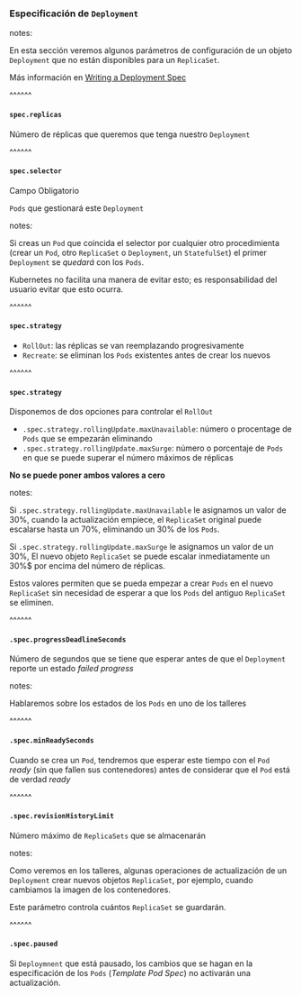 ### Especificación de `Deployment`

notes:

En esta sección veremos algunos parámetros de configuración de un objeto `Deployment` que no están
disponibles para un `ReplicaSet`.

Más información en 
[Writing a Deployment Spec](https://kubernetes.io/docs/concepts/workloads/controllers/deployment/#writing-a-deployment-spec)

^^^^^^

#### `spec.replicas`

Número de réplicas que queremos que tenga nuestro `Deployment`

^^^^^^

#### `spec.selector`

Campo Obligatorio

`Pods` que gestionará este `Deployment`

notes:

Si creas un `Pod` que coincida el selector por cualquier otro procedimienta (crear un `Pod`, otro `ReplicaSet` o `Deployment`, 
un `StatefulSet`) el primer `Deployment` se _quedará_ con los `Pods`.

Kubernetes no facilita una manera de evitar esto; es responsabilidad del usuario evitar que esto ocurra.

^^^^^^

#### `spec.strategy`

* `RollOut`: las réplicas se van reemplazando progresivamente
* `Recreate`: se eliminan los `Pods` existentes antes de crear los nuevos

^^^^^^

#### `spec.strategy`

Disponemos de dos opciones para controlar el `RollOut`

* `.spec.strategy.rollingUpdate.maxUnavailable`: número o procentage de `Pods` que se empezarán eliminando
* `.spec.strategy.rollingUpdate.maxSurge`:  número o porcentaje de `Pods` en que se puede superar el número máximos de réplicas

**No se puede poner ambos valores a cero**

notes:

Si `.spec.strategy.rollingUpdate.maxUnavailable` le asignamos un valor de 30%, cuando la actualización empiece, el `ReplicaSet`
original puede escalarse hasta un 70%, eliminando un 30% de los `Pods`.

Si `.spec.strategy.rollingUpdate.maxSurge` le asignamos un valor de un 30%, El nuevo objeto `ReplicaSet` se puede escalar
inmediatamente un 30%$ por encima del número de réplicas.

Estos valores permiten que se pueda empezar a crear `Pods` en el nuevo `ReplicaSet` sin necesidad de esperar a que los
`Pods` del antiguo `ReplicaSet` se eliminen.

^^^^^^

#### `.spec.progressDeadlineSeconds`

Número de segundos que se tiene que esperar antes de que el `Deployment` reporte un estado _failed progress_

notes:

Hablaremos sobre los estados de los `Pods` en uno de los talleres

^^^^^^

#### `.spec.minReadySeconds`

Cuando se crea un `Pod`, tendremos que esperar este tiempo con el `Pod` _ready_ (sin que fallen sus contenedores) antes de
considerar que el `Pod` está de verdad _ready_

^^^^^^

#### `.spec.revisionHistoryLimit`

Número máximo de `ReplicaSets` que se almacenarán

notes:

Como veremos en los talleres, algunas operaciones de actualización de un `Deployment` crear nuevos objetos `ReplicaSet`,
por ejemplo, cuando cambiamos la imagen de los contenedores.

Este parámetro controla cuántos `ReplicaSet` se guardarán.

^^^^^^

#### `.spec.paused`

Si `Deploymnent` que está pausado, los cambios que se hagan en la especificación de los `Pods` (_Template Pod Spec_)
no activarán una actualización.
